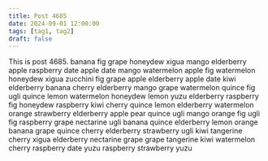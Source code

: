 ```yaml
---
title: Post 4685
date: 2024-09-01 12:00:00
tags: [tag1, tag2]
draft: false
---
```

This is post 4685.
banana
fig
grape
honeydew
xigua
mango
elderberry
apple
raspberry
date
apple
date
mango
watermelon
apple
fig
watermelon
honeydew
xigua
zucchini
fig
grape
apple
elderberry
apple
date
kiwi
elderberry
banana
cherry
elderberry
mango
grape
watermelon
quince
fig
ugli
quince
lemon
watermelon
honeydew
lemon
yuzu
elderberry
raspberry
fig
honeydew
raspberry
kiwi
cherry
quince
lemon
elderberry
watermelon
orange
strawberry
elderberry
apple
pear
quince
ugli
mango
orange
fig
ugli
fig
raspberry
grape
nectarine
ugli
banana
quince
elderberry
lemon
orange
banana
grape
quince
cherry
elderberry
strawberry
ugli
kiwi
tangerine
cherry
xigua
elderberry
nectarine
grape
grape
tangerine
kiwi
watermelon
cherry
raspberry
date
yuzu
raspberry
strawberry
yuzu
